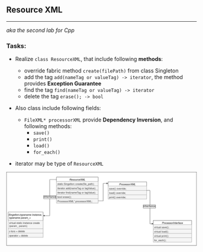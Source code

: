 ## Resource XML 
______
_aka the second lab for Cpp_


### Tasks:
* Realize `class ResourceXML`, that include following **methods**:
  * override fabric method `create(filePath)` from class Singleton  
  * add the tag `add(nameTag or valueTag) -> iterator`, the method provides **Exception Guarantee**
  * find the tag `find(nameTag or valueTag) -> iterator` 
  * delete the tag `erase(); -> bool`
* Also class include following fields:
  * `FileXML* processorXML` provide **Dependency Inversion**, and following methods:
    * `save()`
    * `print()`
    * `load()`
    * `for_each()`

* iterator may be type of `ResourceXML`

![Architecture](assets/architecture.drawio.png)
